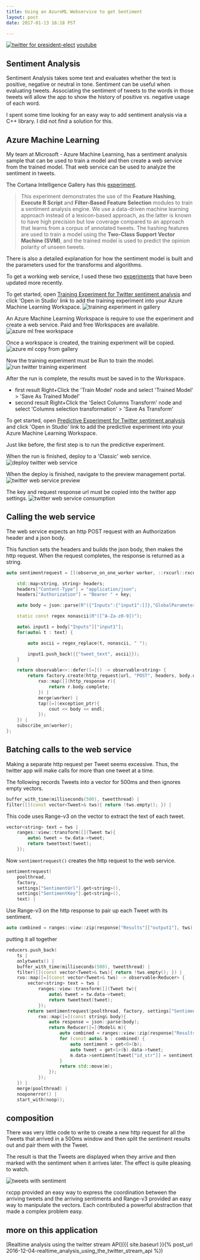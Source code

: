 ```yaml
---
title: Using an AzureML Webservice to get Sentiment
layout: post
date: 2017-01-13 16:18 PST

---
```


[![twitter for president-elect](/assets/twitter_analysis_president_elect.gif)](https://www.youtube.com/watch?v=QFcy-jQpvBg)
[youtube](https://www.youtube.com/watch?v=QFcy-jQpvBg)

## Sentiment Analysis
Sentiment Analysis takes some text and evaluates whether the text is positive, negative or neutral in tone. Sentiment can be useful when evaluating tweets. Associating the sentiment of tweets to the words in those tweets will allow the app to show the history of positive vs. negative usage of each word.

I spent some time looking for an easy way to add sentiment analysis via a C++ library. I did not find a solution for this.

## Azure Machine Learning
My team at Microsoft - Azure Machine Learning, has a sentiment analysis sample that can be used to train a model and then create a web service from the trained model. That web service can be used to analyze the sentiment in tweets.

The Cortana Intelligence Gallery has this [experiment](https://gallery.cortanaintelligence.com/Experiment/Binary-Classification-Twitter-sentiment-analysis-4). 

>  This experiment demonstrates the use of the __Feature Hashing__, __Execute R Script__ and __Filter-Based Feature Selection__ modules to train a sentiment analysis engine. We use a data-driven machine learning approach instead of a lexicon-based approach, as the latter is known to have high precision but low coverage compared to an approach that learns from a corpus of annotated tweets. The hashing features are used to train a model using the __Two-Class Support Vector Machine (SVM)__, and the trained model is used to predict the opinion polarity of unseen tweets.

There is also a detailed explanation for how the sentiment model is built and the parameters used for the transforms and algorithms.

To get a working web service, I used these two [experiments](https://gallery.cortanaintelligence.com/Collection/Twitter-Sentiment-Analysis-Collection-1) that have been updated more recently.

To get started, open [Training Experiment for Twitter sentiment analysis](https://gallery.cortanaintelligence.com/Experiment/Training-Experiment-for-Twitter-sentiment-analysis-2) and click 'Open in Studio' link to add the training experiment into your Azure Machine Learning Workspace.
![training experiment in gallery](/assets/twitter_sentiment_training.png)

An Azure Machine Learning Workspace is require to use the experiment and create a web service. Paid and free Workspaces are available. 
![azure ml free workspace](/assets/azureml_free_workspace.png)

Once a workspace is created, the training experiment will be copied.
![azure ml copy from gallery](/assets/azureml_copy_from_gallery.png)

Now the training experiment must be Run to train the model.
![run twitter training experiment](/assets/twitter_run_training.png)

After the run is complete, the results must be saved in to the Workspace. 

- first result Right+Click the 'Train Model' node and select 'Trained Model' > 'Save As Trained Model'
- second result Right+Click the 'Select Columns Transform' node and select 'Columns selection transformation' > 'Save As Transform'

To get started, open [Predictive Experiment for Twitter sentiment analysis](https://gallery.cortanaintelligence.com/Experiment/Predictive-Experiment-for-Twitter-sentiment-analysis-3) and click 'Open in Studio' link to add the predictive experiment into your Azure Machine Learning Workspace.

Just like before, the first step is to run the predictive experiment.

When the run is finished, deploy to a 'Classic' web service.
![deploy twitter web service](/assets/twitter_deploy_webservice.png)

When the deploy is finished, navigate to the preview management portal.
![twitter web service preview](/assets/twitter_webservice_preview.png)

The key and request response url must be copied into the twitter app settings.
![twitter web service consumption](/assets/twitter_webservice_consume.png)

## Calling the web service

The web service expects an http POST request with an Authorization header and a json body.

This function sets the headers and builds the json body, then makes the http request. When the request completes, the response is returned as a string.

```cpp
auto sentimentrequest = [](observe_on_one_worker worker, ::rxcurl::rxcurl factory, string url, string key, vector<string> text) -> observable<string> {

    std::map<string, string> headers;
    headers["Content-Type"] = "application/json";
    headers["Authorization"] = "Bearer " + key;

    auto body = json::parse(R"({"Inputs":{"input1":[]},"GlobalParameters":{}})");

    static const regex nonascii(R"([^A-Za-z0-9])");

    auto& input1 = body["Inputs"]["input1"];
    for(auto& t : text) {

        auto ascii = regex_replace(t, nonascii, " ");

        input1.push_back({{"tweet_text", ascii}});
    }

    return observable<>::defer([=]() -> observable<string> {
        return factory.create(http_request{url, "POST", headers, body.dump()}) |
            rxo::map([](http_response r){
                return r.body.complete;
            }) |
            merge(worker) |
            tap([=](exception_ptr){
                cout << body << endl;
            });
    }) |
    subscribe_on(worker);
};
```

## Batching calls to the web service

Making a separate http request per Tweet seems excessive. Thus, the twitter app will make calls for more than one tweet at a time. 

The following records Tweets into a vector for 500ms and then ignores empty vectors.

```cpp
buffer_with_time(milliseconds(500), tweetthread) |
filter([](const vector<Tweet>& tws){ return !tws.empty(); }) |
```

This code uses Range-v3 on the vector to extract the text of each tweet.

```cpp
vector<string> text = tws | 
    ranges::view::transform([](Tweet tw){
        auto& tweet = tw.data->tweet;
        return tweettext(tweet);
    });
```

Now `sentimentrequest()` creates the http request to the web service.

```cpp
sentimentrequest(
    poolthread, 
    factory, 
    settings["SentimentUrl"].get<string>(), 
    settings["SentimentKey"].get<string>(), 
    text) |
```

Use Range-v3 on the http response to pair up each Tweet with its sentiment.

```cpp
auto combined = ranges::view::zip(response["Results"]["output1"], tws);
```

putting it all together

```cpp
reducers.push_back(
    ts |
    onlytweets() |
    buffer_with_time(milliseconds(500), tweetthread) |
    filter([](const vector<Tweet>& tws){ return !tws.empty(); }) |
    rxo::map([=](const vector<Tweet>& tws) -> observable<Reducer> {
        vector<string> text = tws | 
            ranges::view::transform([](Tweet tw){
                auto& tweet = tw.data->tweet;
                return tweettext(tweet);
            });
        return sentimentrequest(poolthread, factory, settings["SentimentUrl"].get<string>(), settings["SentimentKey"].get<string>(), text) |
            rxo::map([=](const string& body){
                auto response = json::parse(body);
                return Reducer([=](Model& m){
                    auto combined = ranges::view::zip(response["Results"]["output1"], tws);
                    for (const auto& b : combined) {
                        auto sentiment = get<0>(b);
                        auto tweet = get<1>(b).data->tweet;
                        m.data->sentiment[tweet["id_str"]] = sentiment["Sentiment"];
                    }
                    return std::move(m);
                });
            });
    }) |
    merge(poolthread) |
    nooponerror() |
    start_with(noop));
```

## composition 

There was very little code to write to create a new http request for all the Tweets that arrived in a 500ms window and then split the sentiment results out and pair them with the Tweet.

The result is that the Tweets are displayed when they arrive and then marked with the sentiment when it arrives later. The effect is quite pleasing to watch.

![tweets with sentiment](/assets/twitter_sentiment.gif)

rxcpp provided an easy way to express the coordination between the arriving tweets and the arriving sentiments and Range-v3 provided an easy way to manipulate the vectors. Each contributed a powerful abstraction that made a complex problem easy.

## more on this application
[Realtime analysis using the twitter stream API]({{ site.baseurl }}{% post_url 2016-12-04-realtime_analysis_using_the_twitter_stream_api %}) 
